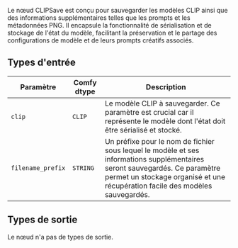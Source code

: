 Le nœud CLIPSave est conçu pour sauvegarder les modèles CLIP ainsi que des informations supplémentaires telles que les prompts et les métadonnées PNG. Il encapsule la fonctionnalité de sérialisation et de stockage de l'état du modèle, facilitant la préservation et le partage des configurations de modèle et de leurs prompts créatifs associés.
## Types d'entrée

| Paramètre | Comfy dtype | Description |
|-----------|-------------|-------------|
| `clip`    | `CLIP`      | Le modèle CLIP à sauvegarder. Ce paramètre est crucial car il représente le modèle dont l'état doit être sérialisé et stocké. |
| `filename_prefix` | `STRING` | Un préfixe pour le nom de fichier sous lequel le modèle et ses informations supplémentaires seront sauvegardés. Ce paramètre permet un stockage organisé et une récupération facile des modèles sauvegardés. |

## Types de sortie

Le nœud n'a pas de types de sortie.
